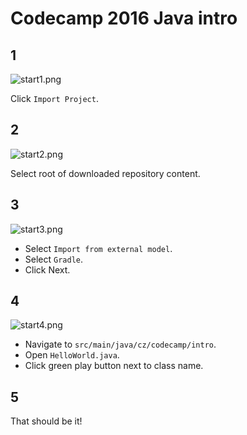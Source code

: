 # Codecamp 2016 Java intro

## 1

![start1.png](https://raw.githubusercontent.com/jakubkulhan/cc16-java-intro/master/doc/start1.png)

Click `Import Project`.

## 2

![start2.png](https://raw.githubusercontent.com/jakubkulhan/cc16-java-intro/master/doc/start2.png)

Select root of downloaded repository content.

## 3

![start3.png](https://raw.githubusercontent.com/jakubkulhan/cc16-java-intro/master/doc/start3.png)

- Select `Import from external model`.
- Select `Gradle`.
- Click Next.

## 4

![start4.png](https://raw.githubusercontent.com/jakubkulhan/cc16-java-intro/master/doc/start4.png)

- Navigate to `src/main/java/cz/codecamp/intro`.
- Open `HelloWorld.java`.
- Click green play button next to class name.

## 5

That should be it!
